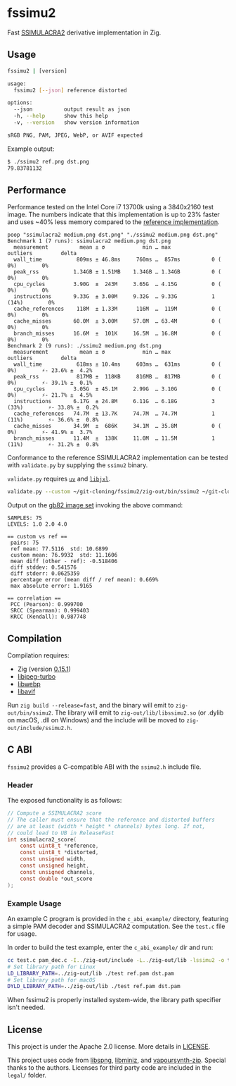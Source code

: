 # fssimu2

Fast [SSIMULACRA2](https://github.com/cloudinary/ssimulacra2/tree/main) derivative implementation in Zig.

## Usage

```sh
fssimu2 | [version]

usage:
  fssimu2 [--json] reference distorted

options:
  --json          output result as json
  -h, --help      show this help
  -v, --version   show version information

sRGB PNG, PAM, JPEG, WebP, or AVIF expected
```

Example output:
```sh
$ ./ssimu2 ref.png dst.png
79.83781132
```

## Performance

Performance tested on the Intel Core i7 13700k using a 3840x2160 test image. The numbers indicate that this implementation is up to 23% faster and uses ~40% less memory compared to the [reference implementation](https://github.com/cloudinary/ssimulacra2).

```
poop "ssimulacra2 medium.png dst.png" "./ssimu2 medium.png dst.png"
Benchmark 1 (7 runs): ssimulacra2 medium.png dst.png
  measurement          mean ± σ            min … max           outliers         delta
  wall_time           809ms ± 46.8ms     760ms …  857ms          0 ( 0%)        0%
  peak_rss           1.34GB ± 1.51MB    1.34GB … 1.34GB          0 ( 0%)        0%
  cpu_cycles         3.90G  ±  243M     3.65G  … 4.15G           0 ( 0%)        0%
  instructions       9.33G  ± 3.00M     9.32G  … 9.33G           1 (14%)        0%
  cache_references    118M  ± 1.33M      116M  …  119M           0 ( 0%)        0%
  cache_misses       60.0M  ± 3.00M     57.0M  … 63.4M           0 ( 0%)        0%
  branch_misses      16.6M  ±  101K     16.5M  … 16.8M           0 ( 0%)        0%
Benchmark 2 (9 runs): ./ssimu2 medium.png dst.png
  measurement          mean ± σ            min … max           outliers         delta
  wall_time           618ms ± 10.4ms     603ms …  631ms          0 ( 0%)        ⚡- 23.6% ±  4.2%
  peak_rss            817MB ±  118KB     816MB …  817MB          0 ( 0%)        ⚡- 39.1% ±  0.1%
  cpu_cycles         3.05G  ± 45.1M     2.99G  … 3.10G           0 ( 0%)        ⚡- 21.7% ±  4.5%
  instructions       6.17G  ± 24.8M     6.11G  … 6.18G           3 (33%)        ⚡- 33.8% ±  0.2%
  cache_references   74.7M  ± 13.7K     74.7M  … 74.7M           1 (11%)        ⚡- 36.6% ±  0.8%
  cache_misses       34.9M  ±  686K     34.1M  … 35.8M           0 ( 0%)        ⚡- 41.9% ±  3.7%
  branch_misses      11.4M  ±  138K     11.0M  … 11.5M           1 (11%)        ⚡- 31.2% ±  0.8%
```

Conformance to the reference SSIMULACRA2 implementation can be tested with `validate.py` by supplying the `ssimu2` binary.

`validate.py` requires [`uv`](https://docs.astral.sh/uv/) and [`libjxl`](https://github.com/libjxl/libjxl).

```sh
validate.py --custom ~/git-cloning/fssimu2/zig-out/bin/ssimu2 ~/git-cloning/gb82-image-set/png/*
```

Output on the [gb82 image set](https://github.com/gianni-rosato/gb82-image-set) invoking the above command:
```
SAMPLES: 75
LEVELS: 1.0 2.0 4.0

== custom vs ref ==
 pairs: 75
 ref mean: 77.5116  std: 10.6899
 custom mean: 76.9932  std: 11.1606
 mean diff (other - ref): -0.518406
 diff stddev: 0.541576
 diff stderr: 0.0625359
 percentage error (mean diff / ref mean): 0.669%
 max absolute error: 1.9165

== correlation ==
 PCC (Pearson): 0.999700
 SRCC (Spearman): 0.999403
 KRCC (Kendall): 0.987748
```

## Compilation

Compilation requires:
- Zig (version [0.15.1](https://ziglang.org/download/0.15.1/release-notes.html))
- [libjpeg-turbo](https://libjpeg-turbo.org)
- [libwebp](https://chromium.googlesource.com/webm/libwebp)
- [libavif](https://github.com/AOMediaCodec/libavif)

Run `zig build --release=fast`, and the binary will emit to `zig-out/bin/ssimu2`. The library will emit to `zig-out/lib/libssimu2.so` (or .dylib on macOS, .dll on Windows) and the include will be moved to `zig-out/include/ssimu2.h`.

## C ABI

`fssimu2` provides a C-compatible ABI with the `ssimu2.h` include file.

### Header

The exposed functionality is as follows:

```c
// Compute a SSIMULACRA2 score
// The caller must ensure that the reference and distorted buffers
// are at least (width * height * channels) bytes long. If not,
// could lead to UB in ReleaseFast
int ssimulacra2_score(
    const uint8_t *reference,
    const uint8_t *distorted,
    const unsigned width,
    const unsigned height,
    const unsigned channels,
    const double *out_score
);
```

### Example Usage

An example C program is provided in the `c_abi_example/` directory, featuring a simple PAM decoder and SSIMULACRA2 computation. See the `test.c` file for usage.

In order to build the test example, enter the `c_abi_example/` dir and run:
```sh
cc test.c pam_dec.c -I../zig-out/include -L../zig-out/lib -lssimu2 -o test
# Set library path for Linux
LD_LIBRARY_PATH=../zig-out/lib ./test ref.pam dst.pam
# Set library path for macOS
DYLD_LIBRARY_PATH=../zig-out/lib ./test ref.pam dst.pam
```

When fssimu2 is properly installed system-wide, the library path specifier isn't needed.

## License

This project is under the Apache 2.0 license. More details in [LICENSE](./LICENSE).

This project uses code from [libspng](https://libspng.org), [libminiz](https://github.com/richgel999/miniz), and [vapoursynth-zip](https://github.com/dnjulek/vapoursynth-zip). Special thanks to the authors. Licenses for third party code are included in the `legal/` folder.
